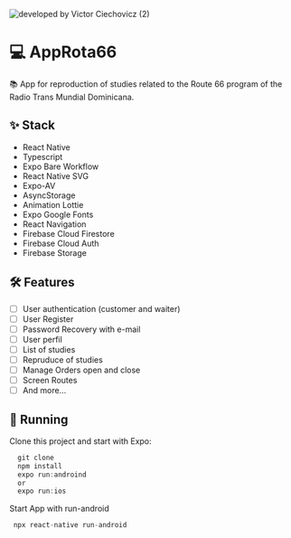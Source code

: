 ![developed by Victor Ciechovicz (2)](https://user-images.githubusercontent.com/106246945/229950773-cfa688cb-5416-44ed-9b7c-743f98293118.png)

# ****💻 AppRota66****

📚 App for reproduction of studies related to the Route 66 program of the Radio Trans Mundial Dominicana.
 
## ****✨ Stack****

- React Native
- Typescript
- Expo Bare Workflow
- React Native SVG
- Expo-AV
- AsyncStorage
- Animation Lottie
- Expo Google Fonts
- React Navigation
- Firebase Cloud Firestore
- Firebase Cloud Auth
- Firebase Storage

## **🛠️ Features**

- [ ] User authentication (customer and waiter)
- [ ] User Register
- [ ] Password Recovery with e-mail
- [ ] User perfil
- [ ] List of studies
- [ ] Repruduce of studies
- [ ] Manage Orders open and close
- [ ] Screen Routes
- [ ] And more...

## 🔧 ****Running****

Clone this project and start with Expo:

```jsx
  git clone
  npm install
  expo run:androind
  or
  expo run:ios
```
Start App with run-android
```jsx
 npx react-native run-android
```
